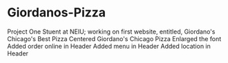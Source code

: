 # Giordanos-Pizza
Project One
Stuent at NEIU; working on first website, entitled, Giordano's Chicago's Best Pizza
Centered Giordano's Chicago Pizza
Enlarged the font
Added order online in Header
Added menu in Header
Added location in Header
